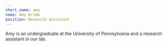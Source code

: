 ```yaml
---
short_name: amy
name: Amy Krimm
position: Research Assistant
---
```


Amy is an undergraduate at the University of Pennsylvania and a research assistant in our lab.
